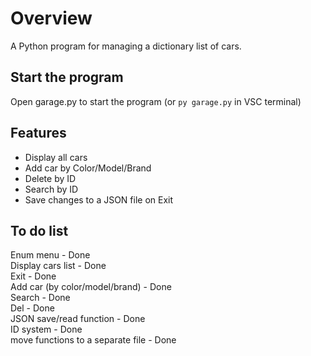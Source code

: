 
# Overview
A Python program for managing a dictionary list of cars.

## Start the program
Open garage.py to start the program (or ```py garage.py``` in VSC terminal) 

## Features
* Display all cars
* Add car by Color/Model/Brand 
* Delete by ID 
* Search by ID
* Save changes to a JSON file on Exit


## To do list
Enum menu - Done  
Display cars list - Done  
Exit - Done  
Add car (by color/model/brand) - Done  
Search - Done  
Del - Done  
JSON save/read function - Done  
ID system - Done  
move functions to a separate file - Done  


